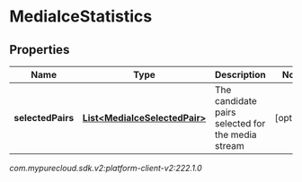 # MediaIceStatistics


## Properties

| Name | Type | Description | Notes |
| ------------ | ------------- | ------------- | ------------- |
| **selectedPairs** | [**List&lt;MediaIceSelectedPair&gt;**](MediaIceSelectedPair) | The candidate pairs selected for the media stream |  [optional] |




_com.mypurecloud.sdk.v2:platform-client-v2:222.1.0_
